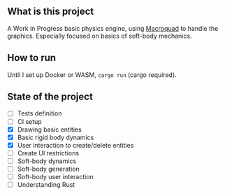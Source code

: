 ## What is this project
A Work in Progress basic physics engine, using [Macroquad](https://macroquad.rs/) to handle the graphics. Especially focused on basics of soft-body mechanics.

## How to run
Until I set up Docker or WASM, `cargo run` (cargo required).

## State of the project

- [ ] Tests definition
- [ ] CI setup
- [x] Drawing basic entities
- [x] Basic rigid body dynamics
- [x] User interaction to create/delete entities
- [ ] Create UI restrictions
- [ ] Soft-body dynamics
- [ ] Soft-body generation
- [ ] Soft-body user interaction
- [ ] Understanding Rust